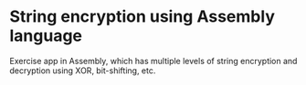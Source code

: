 # String encryption using Assembly language
Exercise app in Assembly, which has multiple levels of string encryption and decryption using XOR, bit-shifting, etc.
